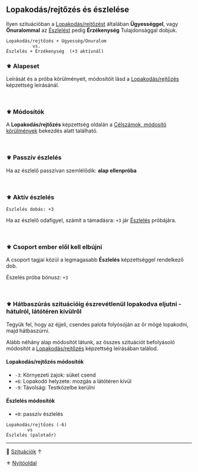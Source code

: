 ## Lopakodás/rejtőzés és észlelése

Ilyen szituációban a [Lopakodás/rejtőzést](../kepzettsegek.primer.altalanos/lopakodas_rejtozes.md) általában **Ügyességgel**, vagy **Önuralommal** az [Észlelést](../kepzettsegek.primer.altalanos/eszleles.md) pedig **Érzékenység** Tulajdonsággal dobjuk.

```
Lopakodás/rejtőzés + Ügyesség/Önuralom
          vs.
Észlelés + Érzékenység  (+3 aktívnál)
```

### ⚜️ Alapeset

Leírását és a próba körülményeit, módosítóit lásd a [Lopakodás/rejtőzés](../kepzettsegek.primer.altalanos/lopakodas_rejtozes.md) képzettség leírásánál.

<br />

### ⚜️ Módosítók

A **Lopakodás/rejtőzés** képzettség oldalán a [Célszámok, módosító körülmények](../kepzettsegek.primer.altalanos/lopakodas_rejtozes.md#%EF%B8%8F-alapeset-lopakod%C3%A1srejt%C5%91z%C3%A9s-vs-%C3%A9szlel%C3%A9s-ellenpr%C3%B3b%C3%A1hoz) bekezdés alatt található.

<br />

### ⚜️ Passzív észlelés

Ha az észlelő passzívan szemlélődik: **alap ellenpróba**

<br />

### ⚜️ Aktív észlelés

```
Észlelés dobás: +3
```

Ha az észlelő odafigyel, számít a támadásra: `+3` jár [Észlelés](../kepzettsegek.primer.altalanos/eszleles.md) próbájára.

<br />

### ⚜️  Csoport ember elől kell elbújni

A csoport tagjai közül a legmagasabb **Észlelés** képzettséggel rendelkező dob.

Észelés próba bónusz: `+3`

<br />

### ⚜️ Hátbaszúrás szituációig észrevétlenül lopakodva eljutni - hátulról, látótéren kívülről 

Tegyük fel, hogy az éjjeli, csendes palota folyósóján az őr mögé lopakodni, majd hátbaszúrni. 

Alább néhány alap módosítót látunk, az összes szituációt befolyásoló módosítót a [Lopakodás/rejtőzés](../kepzettsegek.primer.altalanos/lopakodas_rejtozes.md#%EF%B8%8F-alapeset-lopakod%C3%A1srejt%C5%91z%C3%A9s-vs-%C3%A9szlel%C3%A9s-ellenpr%C3%B3b%C3%A1hoz) képzettség leírásában találod.
#### Lopakodás/rejtőzés módosítók
- `-3`: Környezeti zajok: süket csend
- `+6`: Lopakodó helyzete: mozgás a látótéren kívül
- `-9`: Távolság: Testközelbe kerülni

#### Észlelés módosítók
- `+0`: passzív észlelés

```
Lopakodás/rejtőzés (-6)
        vs
Észlelés (palotaőr)
```

---

🔗 [Szituációk](../160_szituaciok.md) ↑

⚜️ [Nyitóoldal](../start.md#16-szitu%C3%A1ci%C3%B3k)

